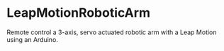 # LeapMotionRoboticArm
Remote control a 3-axis, servo actuated robotic arm with a Leap Motion using an Arduino.
